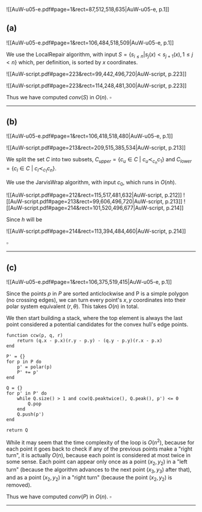 ![[AuW-u05-e.pdf#page=1&rect=87,512,518,635|AuW-u05-e, p.1]]

## (a)
![[AuW-u05-e.pdf#page=1&rect=106,484,518,509|AuW-u05-e, p.1]]

We use the LocalRepair algorithm, with input $S=\{s_{i\leq n} | s_{j}(x)< s_{j+1}(x), 1\le j < n\}$ which, per definition, is sorted by $x$ coordinates.

![[AuW-script.pdf#page=223&rect=99,442,496,720|AuW-script, p.223]]

![[AuW-script.pdf#page=223&rect=114,248,481,300|AuW-script, p.223]]

Thus we have computed $conv(S)$ in $O(n)$.
$\square$
___


## (b)
![[AuW-u05-e.pdf#page=1&rect=106,418,518,480|AuW-u05-e, p.1]]

![[AuW-script.pdf#page=213&rect=209,515,385,534|AuW-script, p.213]]

We split the set $C$ into two subsets, $C_{upper}=\{c_{u}\in C \ | \ c_{u}\prec_{c_{n}}c_{1}\}$ and $C_{lower} =\{c_{l}\in C \ | \ c_{l}\prec_{c_{1}}c_{n}\}$.


















We use the JarvisWrap algorithm, with input $c_0$, which runs in $O(nh)$.

![[AuW-script.pdf#page=212&rect=115,517,481,632|AuW-script, p.212]]
![[AuW-script.pdf#page=213&rect=99,606,496,720|AuW-script, p.213]]
![[AuW-script.pdf#page=214&rect=101,520,496,677|AuW-script, p.214]]

Since $h$ will be

![[AuW-script.pdf#page=214&rect=113,394,484,460|AuW-script, p.214]]

$\square$
___


## (c)
![[AuW-u05-e.pdf#page=1&rect=106,375,519,415|AuW-u05-e, p.1]]

Since the points $p$ in $P$ are sorted anticlockwise and P is a simple polygon (no crossing edges), we can turn every point's $x, y$ coordinates into their polar system equivalent ($r, \theta$). This takes $O(n)$ in total. 

We then start building a stack, where the top element is always the last point considered a potential candidates for the convex hull's edge points.

```
function ccw(p, q, r)
	return (q.x - p.x)(r.y - p.y) - (q.y - p.y)(r.x - p.x)
end

P' = {}
for p in P do
	p' = polar(p)
	P' += p'
end

Q = {}
for p' in P' do
	while Q.size() > 1 and ccw(Q.peaktwice(), Q.peak(), p') <= 0
		Q.pop
	end
	Q.push(p')
end

return Q
```

While it may seem that the time complexity of the loop is $O(n^2)$, because for each point it goes back to check if any of the previous points make a "right turn", it is actually $O(n)$, because each point is considered at most twice in some sense. Each point can appear only once as a point $(x_2, y_2)$ in a "left turn" (because the algorithm advances to the next point $(x_{3},y_{3})$ after that), and as a point $(x_{2},y_{2})$ in a "right turn" (because the point $(x_{2},y_{2})$ is removed).

Thus we have computed $conv(P)$ in $O(n)$.
$\square$
___
